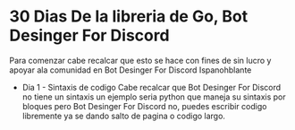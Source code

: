 # 30 Dias De la libreria de Go, Bot Desinger For Discord

Para comenzar cabe recalcar que esto se hace con fines de sin lucro y apoyar ala comunidad en Bot Desinger For Discord Ispanohblante


- Dia 1 - Sintaxis de codigo
  Cabe recalcar que Bot Desinger For Discord no tiene un sintaxis un ejemplo seria python que maneja su sintaxis por bloques pero Bot Desinger For Discord no, puedes escribir codigo libremente ya se dando salto de pagina o codigo largo.
